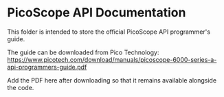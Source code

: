 # PicoScope API Documentation

This folder is intended to store the official PicoScope API programmer's guide.

The guide can be downloaded from Pico Technology:
https://www.picotech.com/download/manuals/picoscope-6000-series-a-api-programmers-guide.pdf

Add the PDF here after downloading so that it remains available alongside the code.
